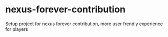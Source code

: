 # nexus-forever-contribution
Setup project for nexus forever contribution, more user frendly experience for players
